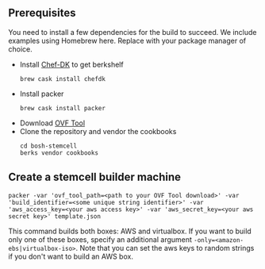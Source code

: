 
## Prerequisites
You need to install a few dependencies for the build to succeed. We include examples using Homebrew here. Replace with your package manager of choice.

* Install [Chef-DK](https://downloads.chef.io/chef-dk/) to get berkshelf
  ```
  brew cask install chefdk
  ```
* Install packer
  ```
  brew cask install packer
  ```
* Download [OVF Tool](https://www.vmware.com/support/developer/ovf/)
* Clone the repository and vendor the cookbooks
  ```
  cd bosh-stemcell
  berks vendor cookbooks
  ```

## Create a stemcell builder machine
```
packer -var 'ovf_tool_path=<path to your OVF Tool download>' -var 'build_identifier=<some unique string identifier>' -var 'aws_access_key=<your aws access key>' -var 'aws_secret_key=<your aws secret key>' template.json
```
This command builds both boxes: AWS and virtualbox. If you want to build only one of these boxes, specify an additional argument `-only=<amazon-ebs|virtualbox-iso>`. Note that you can set the aws keys to random strings if you don't want to build an AWS box.
